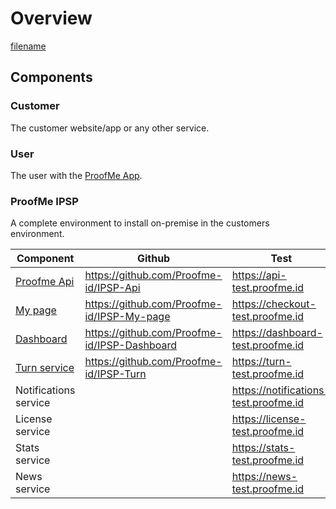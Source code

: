 # Overview

[filename](_media/IPSP-Overview.drawio ':include :type=code')

## Components

### Customer

The customer website/app or any other service.

### User

The user with the [ProofMe App](https://www.proofme.id).

### ProofMe IPSP

A complete environment to install on-premise in the customers environment.

| Component | Github  | Test  | Prod  |
|------     |------   |------ |------ |
|[Proofme Api](components_api.md)| https://github.com/Proofme-id/IPSP-Api | https://api-test.proofme.id | https://api.proofme.id |
|[My page](components_mypage.md)| https://github.com/Proofme-id/IPSP-My-page | https://checkout-test.proofme.id | https://checkout.proofme.id |
|[Dashboard](components_dashboard.md) | https://github.com/Proofme-id/IPSP-Dashboard | https://dashboard-test.proofme.id | https://dashboard.proofme.id |
|[Turn service](components_turn.md) | https://github.com/Proofme-id/IPSP-Turn | https://turn-test.proofme.id | https://turn.proofme.id |
|Notifications service |  | https://notifications-test.proofme.id | https://notifications.proofme.id |
|License service |  | https://license-test.proofme.id | https://license.proofme.id |
|Stats service |  | https://stats-test.proofme.id | https://stats.proofme.id |
|News service |  | https://news-test.proofme.id | https://news.proofme.id |
